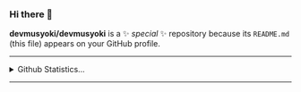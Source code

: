 ### Hi there 👋


**devmusyoki/devmusyoki** is a ✨ _special_ ✨ repository because its `README.md` (this file) appears on your GitHub profile.

<hr>
<details>
<summary> Github Statistics...</summary>
<p align="center">
[![DevMusyoki's GitHub stats](https://github-readme-stats.vercel.app/api?username=devmusyoki)](https://github.com/devmusyoki/github-readme-stats)
</p>
</details>
<hr>

